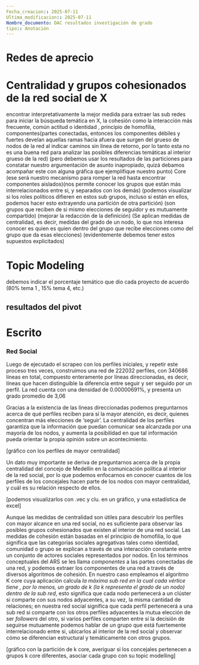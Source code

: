 ```yaml
---
Fecha_creacion:: 2025-07-11
Ultima_modificacion:: 2025-07-11
Nombre_documento: DAC resultados investigación de grado
tipo:: Anotación
---
```


# Redes de aprecio


# Centralidad y grupos cohesionados de la red social de X

encontrar interpretativamente la mejor medida para extraer las sub redes para iniciar la búsqueda temática en X, 
la cohesión como la interacción más frecuente, común actitud o identidad , principio de homofilia,
componentes(partes conectadas, entonces los componentes débiles y fuertes develan aquellas ramas hacia afuera que surgen del grueso de nodos de la red al indicar caminos sin línea de retorno, por lo tanto esta no es una buena red para analizar las posibles diferencias temáticas al interior grueso de la red) (pero debemos usar los resultados de las particiones para constatar nuestro argumentación de asunto inapropiado, quizá debamos acompañar este con alguna gráfica que ejemplifique nuestro punto)
Core (ese será nuestro mecanismo para romper la red hasta encontrar componentes aislados)(nos permite conocer los grupos que están más interrelacionados entre si, y separados con los demás) (podemos visualizar si los roles políticos difieren en estos sub grupos, incluso si están en ellos, podemos hacer esto extrayendo una partición de otra partición) (son grupos que reciben de si mismo elecciones de seguidor y es mutuamente compartido)
(mejorar la redacción de la definición)
(Se aplican medidas de centralidad, es decir, medidas del grado de un nodo, lo que nos interesa conocer es quien es quien dentro del grupo que recibe elecciones como del grupo que da esas elecciones) (evidentemente debemos tener estos supuestos explicitados)
# Topic Modeling
debemos indicar el porcentaje temático que dio cada proyecto de acuerdo (80% tema 1 , 15% tema 4, etc.) 
## resultados del pivot


# Escrito

### Red Social 

Luego de ejecutado el scrapeo con los perfiles iniciales, y repetir este proceso tres veces, construimos una red de 222032 perfiles, con 340686 líneas en total, compuesto enteramente por líneas direccionadas, es decir, líneas que hacen distinguible la diferencia entre seguir y ser seguido por un perfil. La red cuenta con una densidad de 0.00000691%, y presenta un grado promedio de 3,06

Gracias a la existencia de las líneas direccionadas podemos preguntarnos acerca de qué perfiles reciben para sí la mayor atención, es decir, quienes concentran más elecciones de ‘seguir’. La centralidad de los perfiles garantiza que la información que puedan comunicar sea alcanzada por una mayoría de los nodos, y aumenta la posibilidad en que tal información pueda orientar la propia opinión sobre un acontecimiento.  

[gráfico con los perfiles de mayor centralidad]

Un dato muy importante se deriva de preguntarnos acerca de la propia centralidad del concejo de Medellín en la comunicación política al interior de la red social, por lo que podemos enfocarnos en conocer cuantos de los perfiles de los concejales hacen parte de los nodos con mayor centralidad, y cuál es su relación respecto de ellos.  

[podemos visualizarlos con .vec y clu. en un gráfico, y una estadística de excel] 

Aunque las medidas de centralidad son útiles para descubrir los perfiles con mayor alcance en una red social, no es suficiente para observar las posibles grupos cohesionados que existen al interior de una red social. Las medidas de cohesión están basadas en el principio de homofilia, lo que significa que las categorías sociales agregativas tales como identidad, comunidad o grupo se explican a través de una interacción constante entre un conjunto de actores sociales representados por nodos. En los términos conceptuales del ARS se les llama *componentes* a las partes conectadas de una red, y podemos extraer los componentes de una red a través de diversos algoritmos de cohesión.  En nuestro caso empleamos el algoritmo K core cuya aplicación calcula *la máxima sub red en la cual cada vértice tiene , por lo menos, un grado de k (la k representa el grado de un nodo) dentro de la sub red*, esto significa que cada nodo pertenecerá a un clúster si comparte con sus nodos adyacentes, a su vez, la misma cantidad de relaciones; en nuestra red social significa que cada perfil pertenecerá a una sub red  si comparte con los otros perfiles adyacentes la mutua elección de ser *followers* del otro, si varios perfiles comparten entre sí la decisión de seguirse mutuamente podemos hablar de un grupo que está fuertemente interrelacionado entre si, ubicarlos al interior de la red social y observar cómo se diferencian estructural y temáticamente con otros grupos.      

[gráfico con la partición de k core,  averiguar si los concejales pertenecen a grupos k core diferentes, asociar cada grupo con su topic modelling]



